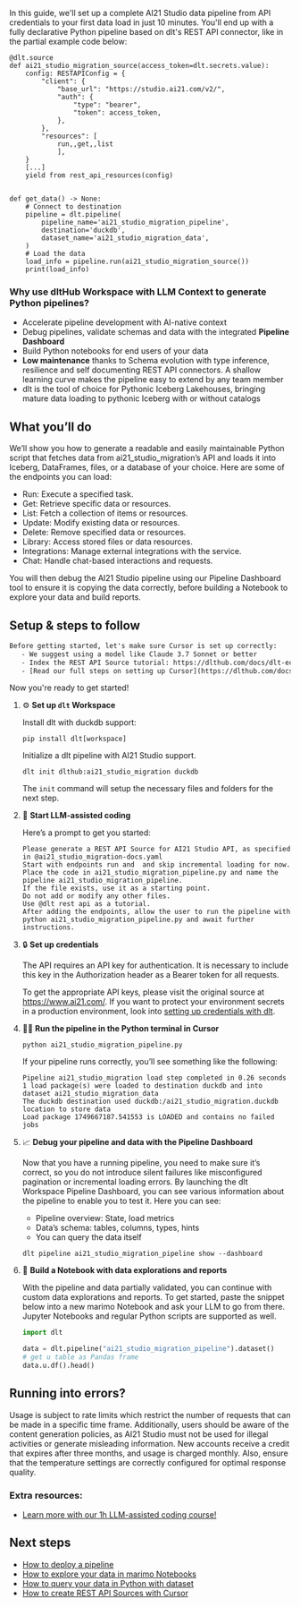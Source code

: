 In this guide, we'll set up a complete AI21 Studio data pipeline from API credentials to your first data load in just 10 minutes. You'll end up with a fully declarative Python pipeline based on dlt's REST API connector, like in the partial example code below:

```python-outcome
@dlt.source
def ai21_studio_migration_source(access_token=dlt.secrets.value):
    config: RESTAPIConfig = {
        "client": {
            "base_url": "https://studio.ai21.com/v2/",
            "auth": {
                "type": "bearer",
                "token": access_token,
            },
        },
        "resources": [
            run,,get,,list
            ],
    }
    [...]
    yield from rest_api_resources(config)


def get_data() -> None:
    # Connect to destination
    pipeline = dlt.pipeline(
        pipeline_name='ai21_studio_migration_pipeline',
        destination='duckdb',
        dataset_name='ai21_studio_migration_data', 
    )
    # Load the data
    load_info = pipeline.run(ai21_studio_migration_source())
    print(load_info) 
```

### Why use dltHub Workspace with LLM Context to generate Python pipelines?

- Accelerate pipeline development with AI-native context
- Debug pipelines, validate schemas and data with the integrated **Pipeline Dashboard**
- Build Python notebooks for end users of your data
- **Low maintenance** thanks to Schema evolution with type inference, resilience and self documenting REST API connectors. A shallow learning curve makes the pipeline easy to extend by any team member
- dlt is the tool of choice for Pythonic Iceberg Lakehouses, bringing mature data loading to pythonic Iceberg with or without catalogs

## What you’ll do

We’ll show you how to generate a readable and easily maintainable Python script that fetches data from ai21_studio_migration’s API and loads it into Iceberg, DataFrames, files, or a database of your choice. Here are some of the endpoints you can load:

- Run: Execute a specified task.
- Get: Retrieve specific data or resources.
- List: Fetch a collection of items or resources.
- Update: Modify existing data or resources.
- Delete: Remove specified data or resources.
- Library: Access stored files or data resources.
- Integrations: Manage external integrations with the service.
- Chat: Handle chat-based interactions and requests.

You will then debug the AI21 Studio pipeline using our Pipeline Dashboard tool to ensure it is copying the data correctly, before building a Notebook to explore your data and build reports.

## Setup & steps to follow

```default
Before getting started, let's make sure Cursor is set up correctly:
   - We suggest using a model like Claude 3.7 Sonnet or better
   - Index the REST API Source tutorial: https://dlthub.com/docs/dlt-ecosystem/verified-sources/rest_api/ and add it to context as **@dlt rest api**
   - [Read our full steps on setting up Cursor](https://dlthub.com/docs/dlt-ecosystem/llm-tooling/cursor-restapi#23-configuring-cursor-with-documentation)
```

Now you're ready to get started!

1. ⚙️ **Set up `dlt` Workspace**
    
    Install dlt with duckdb support:
    ```shell
    pip install dlt[workspace]
    ```

    Initialize a dlt pipeline with AI21 Studio support.
    ```shell
    dlt init dlthub:ai21_studio_migration duckdb
    ```

    The `init` command will setup the necessary files and folders for the next step.
    
2. 🤠 **Start LLM-assisted coding**
    
    Here’s a prompt to get you started:
    
    ```prompt
    Please generate a REST API Source for AI21 Studio API, as specified in @ai21_studio_migration-docs.yaml 
    Start with endpoints run and  and skip incremental loading for now. 
    Place the code in ai21_studio_migration_pipeline.py and name the pipeline ai21_studio_migration_pipeline. 
    If the file exists, use it as a starting point. 
    Do not add or modify any other files. 
    Use @dlt rest api as a tutorial. 
    After adding the endpoints, allow the user to run the pipeline with python ai21_studio_migration_pipeline.py and await further instructions.
    ```

    
3. 🔒 **Set up credentials** 
    
    The API requires an API key for authentication. It is necessary to include this key in the Authorization header as a Bearer token for all requests.
    
    To get the appropriate API keys, please visit the original source at https://www.ai21.com/.
    If you want to protect your environment secrets in a production environment, look into [setting up credentials with dlt](https://dlthub.com/docs/walkthroughs/add_credentials).
    
4. 🏃‍♀️ **Run the pipeline in the Python terminal in Cursor**
    
    ```shell
    python ai21_studio_migration_pipeline.py
    ```
    
    If your pipeline runs correctly, you’ll see something like the following:
    
    ```shell
    Pipeline ai21_studio_migration load step completed in 0.26 seconds
    1 load package(s) were loaded to destination duckdb and into dataset ai21_studio_migration_data
    The duckdb destination used duckdb:/ai21_studio_migration.duckdb location to store data
    Load package 1749667187.541553 is LOADED and contains no failed jobs
    ```
    
5. 📈 **Debug your pipeline and data with the Pipeline Dashboard**

    Now that you have a running pipeline, you need to make sure it’s correct, so you do not introduce silent failures like misconfigured pagination or incremental loading errors. By launching the dlt Workspace Pipeline Dashboard, you can see various information about the pipeline to enable you to test it. Here you can see:
    - Pipeline overview: State, load metrics
    - Data’s schema: tables, columns, types, hints
    - You can query the data itself
    
    ```shell
    dlt pipeline ai21_studio_migration_pipeline show --dashboard
    ```
    
6. 🐍 **Build a Notebook with data explorations and reports**

    With the pipeline and data partially validated, you can continue with custom data explorations and reports. To get started, paste the snippet below into a new marimo Notebook and ask your LLM to go from there. Jupyter Notebooks and regular Python scripts are supported as well.

    
    ```python
    import dlt

   data = dlt.pipeline("ai21_studio_migration_pipeline").dataset()
   # get u table as Pandas frame
   data.u.df().head()
    ```

## Running into errors?

Usage is subject to rate limits which restrict the number of requests that can be made in a specific time frame. Additionally, users should be aware of the content generation policies, as AI21 Studio must not be used for illegal activities or generate misleading information. New accounts receive a credit that expires after three months, and usage is charged monthly. Also, ensure that the temperature settings are correctly configured for optimal response quality.

### Extra resources:

- [Learn more with our 1h LLM-assisted coding course!](https://www.youtube.com/watch?v=GGid70rnJuM)

## Next steps

- [How to deploy a pipeline](https://dlthub.com/docs/walkthroughs/deploy-a-pipeline)
- [How to explore your data in marimo Notebooks](https://dlthub.com/docs/general-usage/dataset-access/marimo)
- [How to query your data in Python with dataset](https://dlthub.com/docs/general-usage/dataset-access/dataset)
- [How to create REST API Sources with Cursor](https://dlthub.com/docs/dlt-ecosystem/llm-tooling/cursor-restapi)
